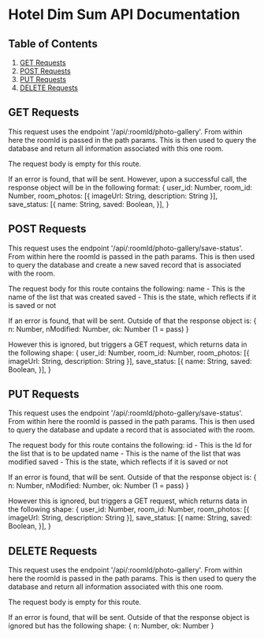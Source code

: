 # Hotel Dim Sum API Documentation

## Table of Contents

1. [GET Requests](#GET-Requests)
1. [POST Requests](#POST-Requests)
1. [PUT Requests](#PUT-Requests)
1. [DELETE Requests](#DELETE-Requests)

## GET Requests
This request uses the endpoint '/api/:roomId/photo-gallery'. From within here the roomId is passed in the path params. This is then used to query the database and return all information associated with this one room.

The request body is empty for this route.

If an error is found, that will be sent. However, upon a successful call, the response object will be in the following format:
{
  user_id: Number,
  room_id: Number,
  room_photos: [{ imageUrl: String, description: String }],
  save_status: [{
    name: String,
    saved: Boolean,
  }],
}

## POST Requests
This request uses the endpoint '/api/:roomId/photo-gallery/save-status'. From within here the roomId is passed in the path params. This is then used to query the database and create a new saved record that is associated with the room.

The request body for this route contains the following:
  name - This is the name of the list that was created
  saved - This is the state, which reflects if it is saved or not

If an error is found, that will be sent. Outside of that the response object is:
{
  n: Number,
  nModified: Number,
  ok: Number (1 = pass)
}

However this is ignored, but triggers a GET request, which returns data in the following shape:
{
  user_id: Number,
  room_id: Number,
  room_photos: [{ imageUrl: String, description: String }],
  save_status: [{
    name: String,
    saved: Boolean,
  }],
}

## PUT Requests
This request uses the endpoint '/api/:roomId/photo-gallery/save-status'. From within here the roomId is passed in the path params. This is then used to query the database and update a record that is associated with the room.

The request body for this route contains the following:
  id - This is the Id for the list that is to be updated
  name - This is the name of the list that was modified
  saved - This is the state, which reflects if it is saved or not

If an error is found, that will be sent. Outside of that the response object is:
{
  n: Number,
  nModified: Number,
  ok: Number (1 = pass)
}

However this is ignored, but triggers a GET request, which returns data in the following shape:
{
  user_id: Number,
  room_id: Number,
  room_photos: [{ imageUrl: String, description: String }],
  save_status: [{
    name: String,
    saved: Boolean,
  }],
}

## DELETE Requests
This request uses the endpoint '/api/:roomId/photo-gallery'. From within here the roomId is passed in the path params. This is then used to query the database and return all information associated with this one room.

The request body is empty for this route.

If an error is found, that will be sent. Outside of that the response object is ignored but has the following shape:
{
    n: Number,
    ok: Number
}
